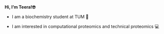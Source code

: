 **Hi, I’m Teera!🤓**

 - I am a biochemistry student at TUM 🧪
 
 - I am interested in computational proteomics and technical proteomics 💻


<!---
teeradon-p/teeradon-p is a ✨ special ✨ repository because its `README.md` (this file) appears on your GitHub profile.
You can click the Preview link to take a look at your changes.
--->
